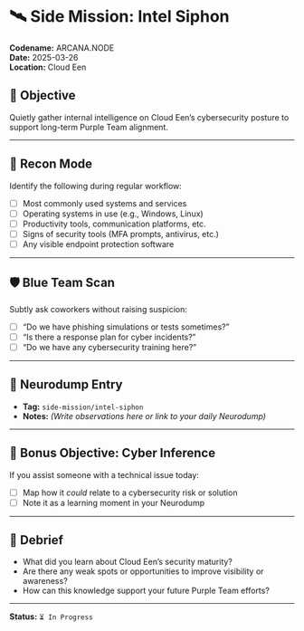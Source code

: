# 🛰️ Side Mission: Intel Siphon  
**Codename:** ARCANA.NODE  
**Date:** 2025-03-26  
**Location:** Cloud Een  

## 🎯 Objective  
Quietly gather internal intelligence on Cloud Een’s cybersecurity posture to support long-term Purple Team alignment.

---

## 🧠 Recon Mode  
Identify the following during regular workflow:

- [ ] Most commonly used systems and services  
- [ ] Operating systems in use (e.g., Windows, Linux)  
- [ ] Productivity tools, communication platforms, etc.  
- [ ] Signs of security tools (MFA prompts, antivirus, etc.)  
- [ ] Any visible endpoint protection software  

---

## 🛡️ Blue Team Scan  
Subtly ask coworkers without raising suspicion:

- [ ] “Do we have phishing simulations or tests sometimes?”  
- [ ] “Is there a response plan for cyber incidents?”  
- [ ] “Do we have any cybersecurity training here?”  

---

## 📓 Neurodump Entry  
- **Tag:** `side-mission/intel-siphon`  
- **Notes:** _(Write observations here or link to your daily Neurodump)_  

---

## 🧩 Bonus Objective: Cyber Inference  
If you assist someone with a technical issue today:

- [ ] Map how it *could* relate to a cybersecurity risk or solution  
- [ ] Note it as a learning moment in your Neurodump  

---

## 🧪 Debrief  
- What did you learn about Cloud Een’s security maturity?  
- Are there any weak spots or opportunities to improve visibility or awareness?  
- How can this knowledge support your future Purple Team efforts?

---

**Status:** `⏳ In Progress`  
